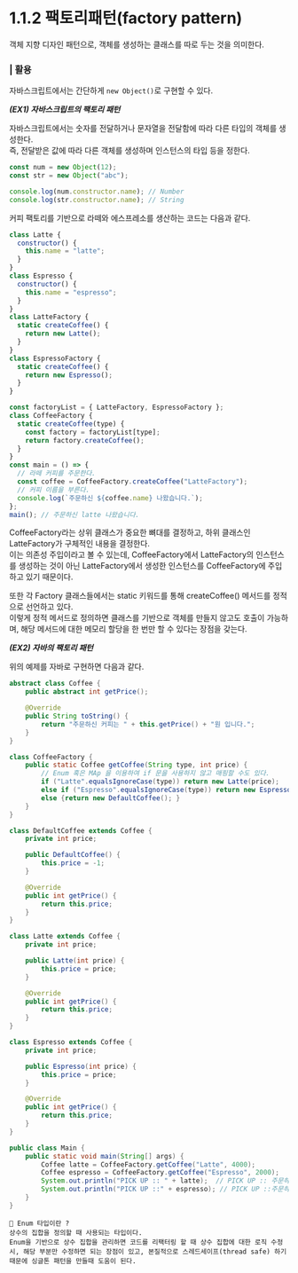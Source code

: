 # 1.1.2 팩토리패턴(factory pattern)

객체 지향 디자인 패턴으로, 객체를 생성하는 클래스를 따로 두는 것을 의미한다.
<br/>

### | 활용

자바스크립트에서는 간단하게 `new Object()`로 구현할 수 있다.

<b>_(EX1) 자바스크립트의 팩토리 패턴_</b>

자바스크립트에서는 숫자를 전달하거나 문자열을 전달함에 따라 다른 타입의 객체를 생성한다.  
즉, 전달받은 값에 따라 다른 객체를 생성하며 인스턴스의 타입 등을 정한다.

```js
const num = new Object(12);
const str = new Object("abc");

console.log(num.constructor.name); // Number
console.log(str.constructor.name); // String
```

커피 팩토리를 기반으로 라떼와 에스프레소를 생산하는 코드는 다음과 같다.

```js
class Latte {
  constructor() {
    this.name = "latte";
  }
}
class Espresso {
  constructor() {
    this.name = "espresso";
  }
}
class LatteFactory {
  static createCoffee() {
    return new Latte();
  }
}
class EspressoFactory {
  static createCoffee() {
    return new Espresso();
  }
}

const factoryList = { LatteFactory, EspressoFactory };
class CoffeeFactory {
  static createCoffee(type) {
    const factory = factoryList[type];
    return factory.createCoffee();
  }
}
const main = () => {
  // 라떼 커피를 주문한다.
  const coffee = CoffeeFactory.createCoffee("LatteFactory");
  // 커피 이름을 부른다.
  console.log(`주문하신 ${coffee.name} 나왔습니다.`);
};
main(); // 주문하신 latte 나왔습니다.
```

CoffeeFactory라는 상위 클래스가 중요한 뼈대를 결정하고, 하위 클래스인 LatteFactory가 구체적인 내용을 결정한다.  
이는 의존성 주입이라고 볼 수 있는데, CoffeeFactory에서 LatteFactory의 인스턴스를 생성하는 것이 아닌 LatteFactory에서 생성한 인스턴스를 CoffeeFactory에 주입하고 있기 때문이다.

또한 각 Factory 클래스들에서는 static 키워드를 통해 createCoffee() 메서드를 정적으로 선언하고 있다.  
이렇게 정적 메서드로 정의하면 클래스를 기반으로 객체를 만들지 않고도 호출이 가능하며, 해당 메서드에 대한 메모리 할당을 한 번만 할 수 있다는 장점을 갖는다.

<b>_(EX2) 자바의 팩토리 패턴_</b>

위의 예제를 자바로 구현하면 다음과 같다.

```java
abstract class Coffee {
    public abstract int getPrice();

    @Override
    public String toString() {
        return "주문하신 커피는 " + this.getPrice() + "원 입니다.";
    }
}

class CoffeeFactory {
    public static Coffee getCoffee(String type, int price) {
        // Enum 혹은 MAp 을 이용하여 if 문을 사용하지 않고 매핑할 수도 있다.
        if ("Latte".equalsIgnoreCase(type)) return new Latte(price);
        else if ("Espresso".equalsIgnoreCase(type)) return new Espresso(price);
        else {return new DefaultCoffee(); }
    }
}

class DefaultCoffee extends Coffee {
    private int price;

    public DefaultCoffee() {
        this.price = -1;
    }

    @Override
    public int getPrice() {
        return this.price;
    }
}

class Latte extends Coffee {
    private int price;

    public Latte(int price) {
        this.price = price;
    }

    @Override
    public int getPrice() {
        return this.price;
    }
}

class Espresso extends Coffee {
    private int price;

    public Espresso(int price) {
        this.price = price;
    }

    @Override
    public int getPrice() {
        return this.price;
    }
}

public class Main {
    public static void main(String[] args) {
        Coffee latte = CoffeeFactory.getCoffee("Latte", 4000);
        Coffee espresso = CoffeeFactory.getCoffee("Espresso", 2000);
        System.out.println("PICK UP :: " + latte);  // PICK UP :: 주문하신 커피는 4000원 입니다.
        System.out.println("PICK UP ::" + espresso); // PICK UP ::주문하신 커피는 2000원 입니다.
    }
}
```

```
🥸 Enum 타입이란 ?
상수의 집합을 정의할 때 사용되는 타입이다.
Enum을 기반으로 상수 집합을 관리하면 코드를 리팩터링 할 때 상수 집합에 대한 로직 수정 시, 해당 부분만 수정하면 되는 장점이 있고, 본질적으로 스레드세이프(thread safe) 하기 때문에 싱글톤 패턴을 만들때 도움이 된다.
```
